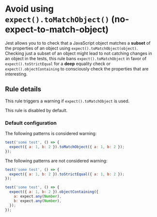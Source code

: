 # Avoid using `expect().toMatchObject()` (no-expect-to-match-object)

Jest allows you to to check that a JavaScript object matches a **subset** of the
properties of an object using `expect().toMatchObject(object)`. Checking just a
subset of an object might lead to not catching changes in an object in the
tests, this rule bans `expect().toMatchObject` in favor of
`expect().toStrictEqual` for a **deep** equality check or
`expect().objectContaining` to consciously check the properties that are
interesting.

## Rule details

This rule triggers a warning if `expect().toMatchObject` is used.

This rule is disabled by default.

### Default configuration

The following patterns is considered warning:

```js
test('some test', () => {
  expect({ a: 1, b: 2 }).toMatchObject({ a: 1, b: 2 });
});
```

The following patterns are not considered warning:

```js
test('some test', () => {
  expect({ a: 1, b: 2 }).toStrictEqual({ a: 1, b: 2 });
});

test('some test', () => {
  expect({ a: 1, b: 2 }).objectContaining({
    a: expect.any(Number),
    b: expect.any(Number),
  });
});
```
